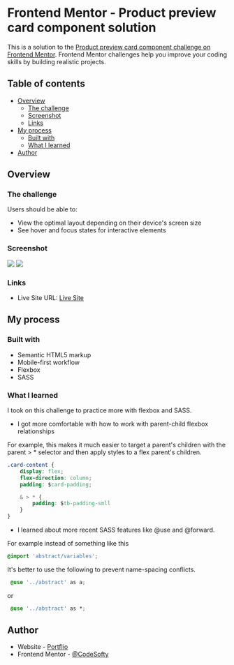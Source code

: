 # Frontend Mentor - Product preview card component solution

This is a solution to the [Product preview card component challenge on Frontend Mentor](https://www.frontendmentor.io/challenges/product-preview-card-component-GO7UmttRfa). Frontend Mentor challenges help you improve your coding skills by building realistic projects. 

## Table of contents

- [Overview](#overview)
  - [The challenge](#the-challenge)
  - [Screenshot](#screenshot)
  - [Links](#links)
- [My process](#my-process)
  - [Built with](#built-with)
  - [What I learned](#what-i-learned)
- [Author](#author)


## Overview

### The challenge

Users should be able to:

- View the optimal layout depending on their device's screen size
- See hover and focus states for interactive elements

### Screenshot

![](./assets/images/desktop-view-screenshot.png)
![](./assets/images/mobile-view-screenshot.png)

### Links

- Live Site URL: [Live Site](https://preview-product-card.netlify.app/)

## My process

### Built with

- Semantic HTML5 markup
- Mobile-first workflow
- Flexbox
- SASS


### What I learned

I took on this challenge to practice more with flexbox and SASS.

- I got more comfortable with how to work with parent-child flexbox relationships

For example, this makes it much easier to target a parent's children with the parent > * selector
and then apply styles to a flex parent's children.

```css
.card-content {
    display: flex;
    flex-direction: column;
    padding: $card-padding;

    & > * {
        padding: $tb-padding-smll
    }
}
```


- I learned about more recent SASS features like @use and @forward.

For example instead of something like this

```css
@import 'abstract/variables';

```

It's better to use the following to prevent name-spacing conflicts.

```css
 @use '../abstract' as a;

```
or

```css
 @use '../abstract' as *; 
```


## Author

- Website - [Portflio](https://evanlittlejohn.com/)
- Frontend Mentor - [@CodeSofty](https://www.frontendmentor.io/profile/CodeSofty)

